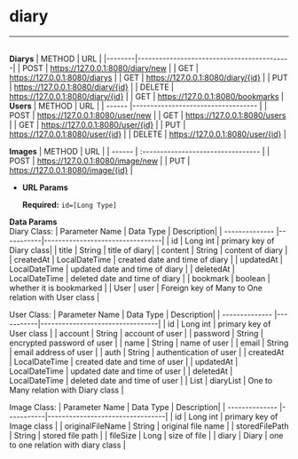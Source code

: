 # diary
----
 <br>**Diarys**
| METHOD | URL                                       |
|--------|-------------------------------------------|
| POST   | https://127.0.0.1:8080/diary/new          |
| GET    | https://127.0.0.1:8080/diarys             |
| GET    | https://127.0.0.1:8080/diary/{id}         |
| PUT    | https://127.0.0.1:8080/diary/{id}         |
| DELETE | https://127.0.0.1:8080/diary/{id}         |
| GET    | https://127.0.0.1:8080/bookmarks          |
<br>**Users**
| METHOD | URL                                |
| ------ |----------------------------------- |
| POST   | https://127.0.0.1:8080/user/new    |
| GET    | https://127.0.0.1:8080/users       |
| GET    | https://127.0.0.1:8080/user/{id}   |
| PUT    | https://127.0.0.1:8080/user/{id}   |
| DELETE | https://127.0.0.1:8080/user/{id}   |

**Images**
| METHOD | URL                                |
| ------ | :--------------------------------- |
| POST   | https://127.0.0.1:8080/image/new   |
| PUT    | https://127.0.0.1:8080/image/{id}  |

*  **URL Params**

   **Required:**
   `id=[Long Type]`

**Data Params** <br />
Diary Class: 
| Parameter Name | Data Type | Description| 
| -------------- |-----------|---------------------------------|
| id | Long int | primary key of Diary class|
| title | String | title of diary|
| content | String | content of diary |
| createdAt | LocalDateTime | created date and time of diary |
| updatedAt | LocalDateTime | updated date and time of diary |
| deletedAt | LocalDateTime | deleted date and time of diary |
| bookmark | boolean | whether it is bookmarked |
| User | user | Foreign key of Many to One relation with User class |

User Class: 
| Parameter Name | Data Type | Description| 
| -------------- |-----------|---------------------------------|
| id | Long int | primary key of User class |
| account | String | account of user |
| password | String | encrypted password of user |
| name | String | name of user |
| email | String | email address of user |
| auth | String | authentication of user |
| createdAt | LocalDateTime | created date and time of user |
| updatedAt | LocalDateTime | updated date and time of user |
| deletedAt | LocalDateTime | deleted date and time of user |
| List<Diary> | diaryList | One to Many relation with Diary class |

Image Class: 
| Parameter Name | Data Type | Description| 
| -------------- |-----------|---------------------------------|
| id | Long int | primary key of Image class |
| originalFileName | String | original file name |
| storedFilePath | String | stored file path |
| fileSize | Long | size of file |
| diary | Diary | one to one relation with diary class |


